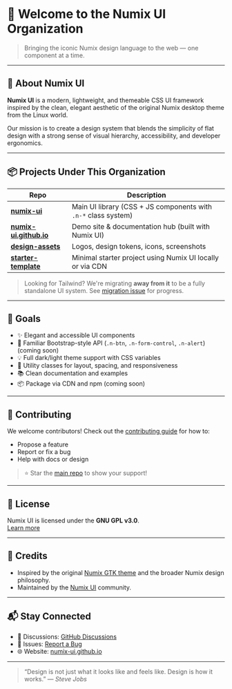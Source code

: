# 🌟 Welcome to the Numix UI Organization

> Bringing the iconic Numix design language to the web — one component at a time.

---

## 🎨 About Numix UI

**Numix UI** is a modern, lightweight, and themeable CSS UI framework inspired by the clean, elegant aesthetic of the original Numix desktop theme from the Linux world.

Our mission is to create a design system that blends the simplicity of flat design with a strong sense of visual hierarchy, accessibility, and developer ergonomics.

---

## 📦 Projects Under This Organization

| Repo                         | Description                                                              |
|-----------------------------|--------------------------------------------------------------------------|
| [**numix-ui**](https://github.com/numix-ui/numix-ui) | Main UI library (CSS + JS components with `.n-*` class system)         |
| [**numix-ui.github.io**](https://github.com/numix-ui/numix-ui.github.io) | Demo site & documentation hub (built with Numix UI)                   |
| [**design-assets**](https://github.com/numix-ui/design-assets) | Logos, design tokens, icons, screenshots                               |
| [**starter-template**](https://github.com/numix-ui/starter-template) | Minimal starter project using Numix UI locally or via CDN             |

> Looking for Tailwind? We're migrating **away from it** to be a fully standalone UI system. See [migration issue](https://github.com/numix-ui/numix-ui/issues) for progress.

---

## 🚀 Goals

- ✨ Elegant and accessible UI components
- 🎯 Familiar Bootstrap-style API (`.n-btn`, `.n-form-control`, `.n-alert`) (coming soon)
- 💡 Full dark/light theme support with CSS variables
- 🧩 Utility classes for layout, spacing, and responsiveness
- 📚 Clean documentation and examples
- 📦 Package via CDN and npm (coming soon)

---

## 🤝 Contributing

We welcome contributors! Check out the [contributing guide](https://github.com/numix-ui/numix-ui/blob/main/CONTRIBUTING.md) for how to:

- Propose a feature
- Report or fix a bug
- Help with docs or design

> ⭐ Star the [main repo](https://github.com/numix-ui/numix-ui) to show your support!

---

## 📄 License

Numix UI is licensed under the **GNU GPL v3.0**.  
[Learn more](https://www.gnu.org/licenses/gpl-3.0.html)

---

## 🙏 Credits

- Inspired by the original [Numix GTK theme](https://github.com/numixproject) and the broader Numix design philosophy.
- Maintained by the [Numix UI](https://github.com/numix-ui) community.

---

## 📬 Stay Connected

- 💬 Discussions: [GitHub Discussions](https://github.com/numix-ui/numix-ui/discussions)
- 🐛 Issues: [Report a Bug](https://github.com/numix-ui/numix-ui/issues)
- 🌐 Website: [numix-ui.github.io](https://numix-ui.github.io)

---

> “Design is not just what it looks like and feels like. Design is how it works.” — *Steve Jobs*
